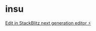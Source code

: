 # insu

[Edit in StackBlitz next generation editor ⚡️](https://stackblitz.com/~/github.com/PragalX/insu)